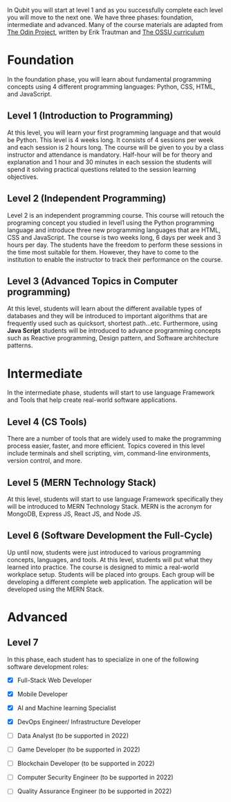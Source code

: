 
In Qubit you will start at level 1 and as you successfully complete each level you will move to the next one. We have three phases: foundation, intermediate and advanced. Many of the course materials are adapted from [The Odin Project](https://github.com/TheOdinProject/curriculum), written by Erik Trautman and [The OSSU curriculum](https://github.com/ossu/computer-science#introduction-to-programming)

# Foundation

In the foundation phase, you will learn about fundamental programming concepts using 4 different programming languages: Python, CSS, HTML, and JavaScript.

## Level 1 (Introduction to Programming)
At this level, you will learn your first programming language and that would be Python. This level is 4 weeks long. It consists of 4 sessions per week and each session is 2 hours long. The course will be given to you by a class instructor and attendance is mandatory.
Half-hour will be for theory and explanation and 1 hour and 30 minutes in each session the students will spend it solving practical questions related to the session learning objectives. 

 ## Level 2 (Independent Programming)
Level 2 is an independent programming course. This course will retouch the programing concept you studied in level1 using the Python programming language and introduce three new programming languages that are HTML, CSS and JavaScript. The course is two weeks long, 6 days per week and 3 hours per day. The students have the freedom to perform these sessions in the time most suitable for them. However, they have to come to the institution to enable the instructor to track their performance on the course.

## Level 3 (Advanced Topics in Computer programming)
At this level, students will learn about the different available types of databases and they will be introduced to important algorithms that are frequently used such as quicksort, shortest path...etc. Furthermore, using **Java Script** students will be introduced to advance programming concepts such as Reactive programming, Design pattern, and Software architecture patterns.
 
 
# Intermediate 
 
 In the intermediate phase, students will start to use language Framework and Tools that help create real-world software applications.
 
## Level 4 (CS Tools)
There are a number of tools that are widely used to make the programming process easier, faster, and more efficient. 
Topics covered in this level include terminals and shell scripting, vim, command-line environments, version control, and more.
 
 ## Level 5 (MERN Technology Stack)
 At this level, students will start to use language Framework specifically they will be introduced to MERN Technology Stack. MERN is the acronym for MongoDB, Express JS, React JS, and Node JS.
 
 ## Level 6 (Software Development the Full-Cycle)
Up until now, students were just introduced to various programming concepts, languages, and tools. At this level, students will put what they learned into practice.
The course is designed to mimic a real-world workplace setup.
Students will be placed into groups. Each group will be developing a different complete web application. The application will be developed using the MERN Stack.


 # Advanced
 
 ## Level 7
 In this phase, each student has to specialize in one of the following software development roles:

- [x] Full-Stack Web Developer
- [x] Mobile Developer
- [x] AI and Machine learning Specialist
- [x] DevOps Engineer/ Infrastructure Developer
- [ ] Data Analyst (to be supported in 2022)
- [ ] Game Developer (to be supported in 2022)
- [ ] Blockchain Developer (to be supported in 2022)
- [ ] Computer Security Engineer (to be supported in 2022)
- [ ] Quality Assurance Engineer (to be supported in 2022)






